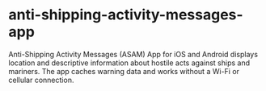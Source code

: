 anti-shipping-activity-messages-app
===================================

Anti-Shipping Activity Messages (ASAM) App for iOS and Android displays location and descriptive information about hostile acts against ships and mariners. The app caches warning data and works without a Wi-Fi or cellular connection.  
